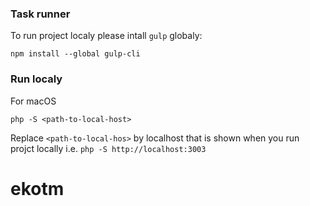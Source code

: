 <!-- [![Node CI](https://github.com/Alatr/build/workflows/Node%20CI/badge.svg)](https://github.com/Alatr/build/actions?query=workflow%3A%22Node+CI%22) -->

### Task runner

To run project localy please intall `gulp` globaly:

```
npm install --global gulp-cli
```

### Run localy

For macOS

```
php -S <path-to-local-host>
```

Replace `<path-to-local-hos>` by localhost that is shown when you run projct locally i.e. `php -S http://localhost:3003`
# ekotm
